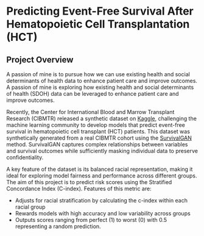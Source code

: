 # Predicting Event-Free Survival After Hematopoietic Cell Transplantation (HCT) 

## Project Overview

A passion of mine is to pursue how we can use existing health and social determinants of health data to enhance patient care and improve outcomes. A passion of mine is exploring how existing health and social determinants of health (SDOH) data can be leveraged to enhance patient care and improve outcomes. 

Recently, the Center for International Blood and Marrow Transplant Research (CIBMTR) released a synthetic dataset on [Kaggle](https://www.kaggle.com/competitions/equity-post-HCT-survival-predictions), challenging the machine learning community to develop models that predict event-free survival in hematopoietic cell transplant (HCT) patients. This dataset was synthetically generated from a real CIBMTR cohort using the [SurvivalGAN](https://proceedings.mlr.press/v206/norcliffe23a.html) method. SurvivalGAN captures complex relationships between variables and survival outcomes while sufficiently masking individual data to preserve confidentiality.

A key feature of the dataset is its balanced racial representation, making it ideal for exploring model fairness and performance across different groups. The aim of this project is to predict risk scores using the Stratified Concordance Index (C-index). Features of this metric are:
- Adjusts for racial stratification by calculating the c-index within each racial group
- Rewards models with high accuracy and low variability across groups
- Outputs scores ranging from perfect (1) to worst (0) with 0.5 representing a random prediction.
